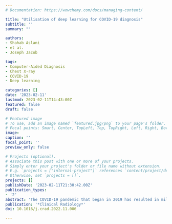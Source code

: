 ```yaml
---
# Documentation: https://wowchemy.com/docs/managing-content/

title: "Utilisation of deep learning for COVID-19 diagnosis"
subtitle: ''
summary: ""

authors:
- Shahab Aslani
- et al.
- Joseph Jacob

tags:
- Computer-Aided Diagnosis
- Chest X-ray
- COVID-19
- Deep learning

categories: []
date: '2023-02-11'
lastmod: 2023-02-11T14:43:00Z
featured: false
draft: false

# Featured image
# To use, add an image named `featured.jpg/png` to your page's folder.
# Focal points: Smart, Center, TopLeft, Top, TopRight, Left, Right, BottomLeft, Bottom, BottomRight.
image:
caption: ''
focal_point: ''
preview_only: false

# Projects (optional).
# Associate this post with one or more of your projects.
# Simply enter your project's folder or file name without extension.
# E.g. `projects = ["internal-project"]` references `content/project/deep-learning/index.md`.
# Otherwise, set `projects = []`.
projects: []
publishDate: '2023-02-11T21:30:42.00Z'
publication_types:
- '2'
abstract: 'The COVID-19 pandemic that began in 2019 has resulted in millions of deaths worldwide. Over this period, the economic and healthcare consequences of COVID-19 infection in survivors of acute COVID-19 infection have become apparent. During the course of the pandemic, computer analysis of medical images and data have been widely used by the medical research community. In particular, deep-learning methods, which are artificial intelligence (AI)-based approaches, have been frequently employed. This paper provides a review of deep-learning-based AI techniques for COVID-19 diagnosis using chest radiography and computed tomography. Thirty papers published from February 2020 to March 2022 that used two-dimensional (2D)/three-dimensional (3D) deep convolutional neural networks combined with transfer learning for COVID-19 detection were reviewed. The review describes how deep-learning methods detect COVID-19, and several limitations of the proposed methods are highlighted.'
publication: '*Clinical Radiology*'
doi: 10.1016/j.crad.2022.11.006

---
```

